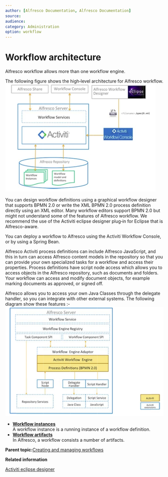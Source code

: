 ```yaml
---
author: [Alfresco Documentation, Alfresco Documentation]
source: 
audience: 
category: Administration
option: workflow
---
```


# Workflow architecture

Alfresco workflow allows more than one workflow engine.

The following figure shows the high‐level architecture for Alfresco workflow. ![A diagram of Alfresco workflow architecture](../images/wf-arch.jpg)

You can design workflow definitions using a graphical workflow designer that supports BPMN 2.0 or write the XML BPMN 2.0 process definition directly using an XML editor. Many workflow editors support BPMN 2.0 but might not understand some of the features of Alfresco workflow. We recommend the use of the Activiti eclipse designer plug‐in for Eclipse that is Alfresco-aware.

You can deploy a workflow to Alfresco using the Activiti Workflow Console, or by using a Spring Bean.

Alfresco Activiti process definitions can include Alfresco JavaScript, and this in turn can access Alfresco content models in the repository so that you can provide your own specialized tasks for a workflow and access their properties. Process definitions have script node access which allows you to access objects in the Alfresco repository, such as documents and folders. Your workflow can access and modify document objects, for example marking documents as approved, or signed off.

Alfresco allows you to access your own Java Classes through the delegate handler, so you can integrate with other external systems. The following diagram show these features :- ![A detailed diagram of Alfresc workflow architecture](../images/wf-arch-2.jpg)

-   **[Workflow instances](../concepts/wf-instances.md)**  
 A workflow instance is a running instance of a workflow definition.
-   **[Workflow artifacts](../concepts/wf-artifacts.md)**  
 In Alfresco, a workflow consists a number of artifacts.

**Parent topic:**[Creating and managing workflows](../topics/wf-howto.md)

**Related information**  


[Activiti eclipse designer](http://www.activiti.org/userguide/index.html#activitiDesigner)

